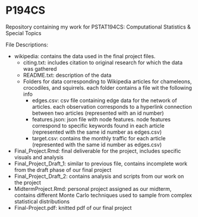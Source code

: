 # P194CS
Repository containing my work for PSTAT194CS: Computational Statistics &amp; Special Topics

File Descriptions:
* wikipedia: contains the data used in the final project files. 
  * citing.txt: includes citation to original research for which the data was gathered
  * README.txt: description of the data
  * Folders for data corresponding to Wikipedia articles for chameleons, crocodiles, and squirrels. each folder contains a file wit the following info
    * edges.csv: csv file containing edge data for the network of articles. each observation corresponds to a hyperlink connection between two articles (represented with an id number)
    * features.json: json file with node features. node features correspond to specific keywords found in each article (represented with the same id number as edges.csv)
    * target.csv: contains the monthly traffic for each article (represented with the same id number as edges.csv)
* Final_Project.Rmd: final deliverable for the project, includes specific visuals and analysis
* Final_Project_Draft_1: similar to previous file, contains incomplete work from the draft phase of our final project
* Final_Project_Draft_2: contains analysis and scripts from our work on the project
* MidtermProject.Rmd: personal project assigned as our midterm, contains different Monte Carlo techniques used to sample from complex statistical distributions
* Final-Project.pdf: knitted pdf of our final project
